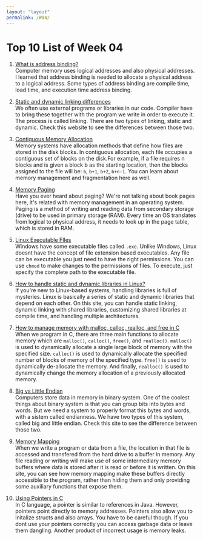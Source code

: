 ```yaml
---
layout: "layout"
permalink: /W04/
---
```


# Top 10 List of Week 04

1. [What is address binding?](https://www.techwalla.com/articles/what-is-address-binding)<br>
Computer memory uses logical addresses and also physical addresses. 
I learned that address binding is needed to allocate a physical address to a logical address. 
Some types of address binding are compile time, load time, and execution time address binding.

2. [Static and dynamic linking differences](https://cs-fundamentals.com/tech-interview/c/difference-between-static-and-dynamic-linking)<br>
We often use external programs or libraries in our code. 
Compiler have to bring these together with the program we write in order to execute it. The process is called linking. There are two types of linking, static and dynamic. Check this website to see the differences between those two.

3. [Contiguous Memory Allocation](https://binaryterms.com/contiguous-memory-allocation-in-operating-system.html)<br>
Memory systems have allocation methods that define how files are stored in the disk blocks. In contiguous allocation, each file occupies a contiguous set of blocks on the disk.For example, if a file requires n blocks and is given a block b as the starting location, then the blocks assigned to the file will be: `b`, `b+1`, `b+2`, `b+n-1`. You can learn about memory management and fragmentation here as well.

4. [Memory Paging](https://medium.com/@esmerycornielle/memory-management-paging-43b85abe6d2f)<br>
Have you ever heard about paging? We're not talking about book pages here, it's related with memory management in an operating system. Paging is a method of writing and reading data from secondary storage (drive) to be used in primary storage (RAM). Every time an OS translates from logical to physical address, it needs to look up in the page table, which is stored in RAM. 

5. [Linux Executable FIles](https://webhostinghero.org/which-are-the-linux-executable-files-and-how-do-we-create-them/)<br>
Windows have some executable files called `.exe`. Unlike Windows, Linux  doesnt have the concept of file extension based executables. Any file can be executable  you just need to have the right permissions. You can use `chmod` to make changes to the permissions of files. To execute, just specify the complete path to the executable file.

6. [How to handle static and dynamic libraries in Linux?](https://opensource.com/article/20/6/linux-libraries)<br>
If you're new to Linux-based systems, handling libraries is full of mysteries. Linux is basically a series of static and dynamic libraries that depend on each other. On this site, you can handle static linking, dynamic linking with shared libraries, customizing shared libraries at compile time, and handling multiple architectures.

7. [How to manage memory with malloc, calloc, realloc, and free in C](https://www.youtube.com/watch?v=lQP4X3odvHE)<br>
When we program in C, there are three main functions to allocate memory which are `malloc()`, `calloc()`, `free()`, and `realloc()`.
`malloc()` is used to dynamically allocate a single large block of memory with the specified size.
`calloc()` is used to dynamically allocate the specified number of blocks of memory of the specified type. 
`free()` is used to dynamically de-allocate the memory.
And finally, `realloc()` is used to dynamically change the memory allocation of a previously allocated memory.

8. [Big vs Little Endian](https://www.section.io/engineering-education/what-is-little-endian-and-big-endian/)<br>
Computers store data in memory in binary system. One of the coolest things about binary system is that you can group bits into bytes and words. But we need a system to properly format this bytes and words, with a sistem called endianness. We have two types of this system, called big and little endian. Check this site to see the difference between those two.

9. [Memory Mapping](https://bertvandenbroucke.netlify.app/2019/12/08/memory-mapping-files/)<br>
When we write a program or data from a file, the location in that file is accessed and transfered from the hard drive to a buffer in memory.
Any file reading or writing will make use of some intermediary memory buffers where data is stored after it is read or before it is written.
On this site, you can see how memory mapping make these buffers directly accessible to the program, rather than hiding them and only providing some auxiliary functions that expose them.

10. [Using Pointers in C](https://resources.tasking.com/p/how-use-pointers-c-avoiding-errors-and-increasing-efficiency)<br>
In C language, a pointer is similar to references in Java. However, pointers point directly to memory addresses. 
Pointers also allow you to initalize structs and also arrays. You have to be careful though. 
If you dont use your pointers correctly you can access garbage data or leave them dangling. 
Another product of incorrect usage is memory leaks.

